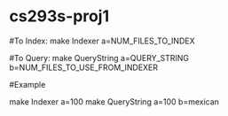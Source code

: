 # cs293s-proj1

#To Index:
make Indexer a=NUM_FILES_TO_INDEX

#To Query:
make QueryString a=QUERY_STRING b=NUM_FILES_TO_USE_FROM_INDEXER

#Example

make Indexer a=100
make QueryString a=100 b=mexican

